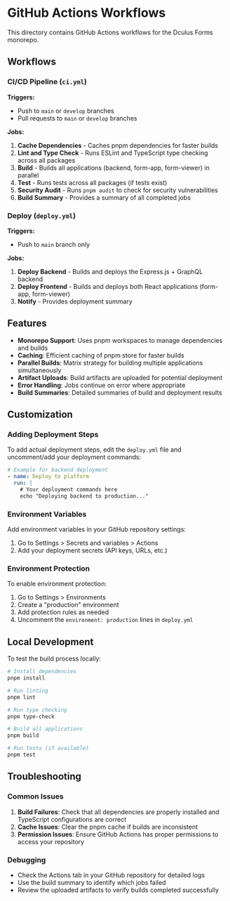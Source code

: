# GitHub Actions Workflows

This directory contains GitHub Actions workflows for the Dculus Forms monorepo.

## Workflows

### CI/CD Pipeline (`ci.yml`)

**Triggers:**
- Push to `main` or `develop` branches
- Pull requests to `main` or `develop` branches

**Jobs:**
1. **Cache Dependencies** - Caches pnpm dependencies for faster builds
2. **Lint and Type Check** - Runs ESLint and TypeScript type checking across all packages
3. **Build** - Builds all applications (backend, form-app, form-viewer) in parallel
4. **Test** - Runs tests across all packages (if tests exist)
5. **Security Audit** - Runs `pnpm audit` to check for security vulnerabilities
6. **Build Summary** - Provides a summary of all completed jobs

### Deploy (`deploy.yml`)

**Triggers:**
- Push to `main` branch only

**Jobs:**
1. **Deploy Backend** - Builds and deploys the Express.js + GraphQL backend
2. **Deploy Frontend** - Builds and deploys both React applications (form-app, form-viewer)
3. **Notify** - Provides deployment summary

## Features

- **Monorepo Support**: Uses pnpm workspaces to manage dependencies and builds
- **Caching**: Efficient caching of pnpm store for faster builds
- **Parallel Builds**: Matrix strategy for building multiple applications simultaneously
- **Artifact Uploads**: Build artifacts are uploaded for potential deployment
- **Error Handling**: Jobs continue on error where appropriate
- **Build Summaries**: Detailed summaries of build and deployment results

## Customization

### Adding Deployment Steps

To add actual deployment steps, edit the `deploy.yml` file and uncomment/add your deployment commands:

```yaml
# Example for backend deployment
- name: Deploy to platform
  run: |
    # Your deployment commands here
    echo "Deploying backend to production..."
```

### Environment Variables

Add environment variables in your GitHub repository settings:
1. Go to Settings > Secrets and variables > Actions
2. Add your deployment secrets (API keys, URLs, etc.)

### Environment Protection

To enable environment protection:
1. Go to Settings > Environments
2. Create a "production" environment
3. Add protection rules as needed
4. Uncomment the `environment: production` lines in `deploy.yml`

## Local Development

To test the build process locally:

```bash
# Install dependencies
pnpm install

# Run linting
pnpm lint

# Run type checking
pnpm type-check

# Build all applications
pnpm build

# Run tests (if available)
pnpm test
```

## Troubleshooting

### Common Issues

1. **Build Failures**: Check that all dependencies are properly installed and TypeScript configurations are correct
2. **Cache Issues**: Clear the pnpm cache if builds are inconsistent
3. **Permission Issues**: Ensure GitHub Actions has proper permissions to access your repository

### Debugging

- Check the Actions tab in your GitHub repository for detailed logs
- Use the build summary to identify which jobs failed
- Review the uploaded artifacts to verify builds completed successfully 